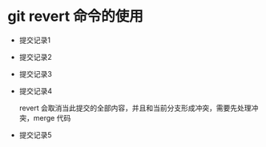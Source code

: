 # git revert 命令的使用

- 提交记录1

- 提交记录2

- 提交记录3

- 提交记录4

    revert 会取消当此提交的全部内容，并且和当前分支形成冲突，需要先处理冲突，merge 代码
- 提交记录5